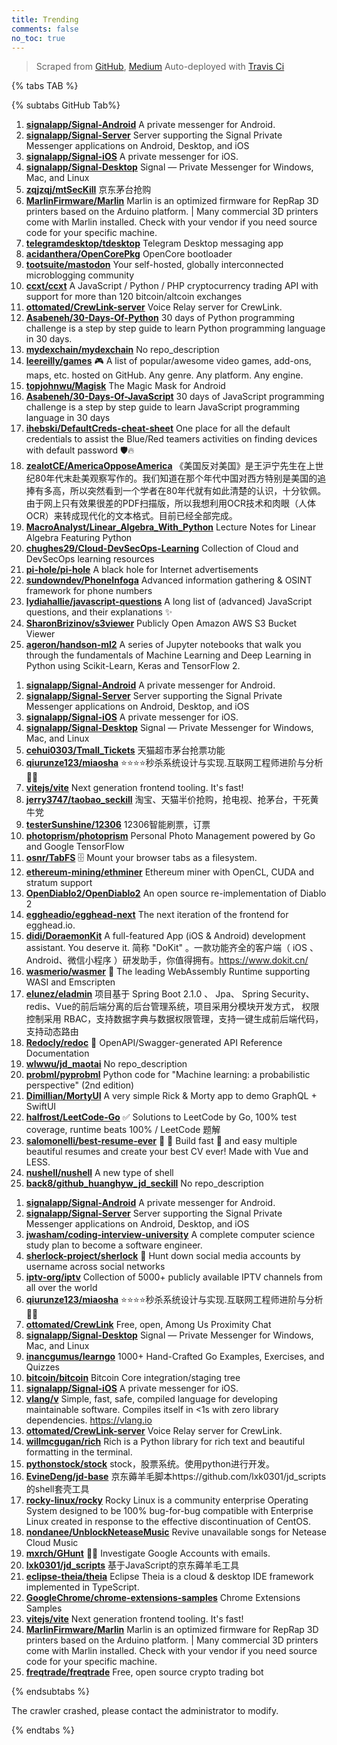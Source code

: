 ```yaml
---
title: Trending
comments: false
no_toc: true
---
```


> Scraped from [GitHub](https://github.com/trending), [Medium](https://medium.com/topic/popular)
Auto-deployed with [Travis Ci](https://travis-ci.org/)

{% tabs TAB %}
<!-- tab GitHub -->
{% subtabs GitHub Tab%}
<!-- tab Daily -->
1. [**signalapp/Signal-Android**](https://github.com/signalapp/Signal-Android)
A private messenger for Android.
2. [**signalapp/Signal-Server**](https://github.com/signalapp/Signal-Server)
Server supporting the Signal Private Messenger applications on Android, Desktop, and iOS
3. [**signalapp/Signal-iOS**](https://github.com/signalapp/Signal-iOS)
A private messenger for iOS.
4. [**signalapp/Signal-Desktop**](https://github.com/signalapp/Signal-Desktop)
Signal — Private Messenger for Windows, Mac, and Linux
5. [**zqjzqj/mtSecKill**](https://github.com/zqjzqj/mtSecKill)
京东茅台抢购
6. [**MarlinFirmware/Marlin**](https://github.com/MarlinFirmware/Marlin)
Marlin is an optimized firmware for RepRap 3D printers based on the Arduino platform. | Many commercial 3D printers come with Marlin installed. Check with your vendor if you need source code for your specific machine.
7. [**telegramdesktop/tdesktop**](https://github.com/telegramdesktop/tdesktop)
Telegram Desktop messaging app
8. [**acidanthera/OpenCorePkg**](https://github.com/acidanthera/OpenCorePkg)
OpenCore bootloader
9. [**tootsuite/mastodon**](https://github.com/tootsuite/mastodon)
Your self-hosted, globally interconnected microblogging community
10. [**ccxt/ccxt**](https://github.com/ccxt/ccxt)
A JavaScript / Python / PHP cryptocurrency trading API with support for more than 120 bitcoin/altcoin exchanges
11. [**ottomated/CrewLink-server**](https://github.com/ottomated/CrewLink-server)
Voice Relay server for CrewLink.
12. [**Asabeneh/30-Days-Of-Python**](https://github.com/Asabeneh/30-Days-Of-Python)
30 days of Python programming challenge is a step by step guide to learn Python programming language in 30 days.
13. [**mydexchain/mydexchain**](https://github.com/mydexchain/mydexchain)
No repo_description
14. [**leereilly/games**](https://github.com/leereilly/games)
🎮 A list of popular/awesome video games, add-ons, maps, etc. hosted on GitHub. Any genre. Any platform. Any engine.
15. [**topjohnwu/Magisk**](https://github.com/topjohnwu/Magisk)
The Magic Mask for Android
16. [**Asabeneh/30-Days-Of-JavaScript**](https://github.com/Asabeneh/30-Days-Of-JavaScript)
30 days of JavaScript programming challenge is a step by step guide to learn JavaScript programming language in 30 days
17. [**ihebski/DefaultCreds-cheat-sheet**](https://github.com/ihebski/DefaultCreds-cheat-sheet)
One place for all the default credentials to assist the Blue/Red teamers activities on finding devices with default password 🛡️🔥
18. [**zealotCE/AmericaOpposeAmerica**](https://github.com/zealotCE/AmericaOpposeAmerica)
《美国反对美国》是王沪宁先生在上世纪80年代末赴美观察写作的。我们知道在那个年代中国对西方特别是美国的追捧有多高，所以突然看到一个学者在80年代就有如此清楚的认识，十分钦佩。由于网上只有效果很差的PDF扫描版，所以我想利用OCR技术和肉眼（人体OCR）来转成现代化的文本格式。目前已经全部完成。
19. [**MacroAnalyst/Linear_Algebra_With_Python**](https://github.com/MacroAnalyst/Linear_Algebra_With_Python)
Lecture Notes for Linear Algebra Featuring Python
20. [**chughes29/Cloud-DevSecOps-Learning**](https://github.com/chughes29/Cloud-DevSecOps-Learning)
Collection of Cloud and DevSecOps learning resources
21. [**pi-hole/pi-hole**](https://github.com/pi-hole/pi-hole)
A black hole for Internet advertisements
22. [**sundowndev/PhoneInfoga**](https://github.com/sundowndev/PhoneInfoga)
Advanced information gathering & OSINT framework for phone numbers
23. [**lydiahallie/javascript-questions**](https://github.com/lydiahallie/javascript-questions)
A long list of (advanced) JavaScript questions, and their explanations ✨
24. [**SharonBrizinov/s3viewer**](https://github.com/SharonBrizinov/s3viewer)
Publicly Open Amazon AWS S3 Bucket Viewer
25. [**ageron/handson-ml2**](https://github.com/ageron/handson-ml2)
A series of Jupyter notebooks that walk you through the fundamentals of Machine Learning and Deep Learning in Python using Scikit-Learn, Keras and TensorFlow 2.
<!-- endtab -->
<!-- tab Weekly -->
1. [**signalapp/Signal-Android**](https://github.com/signalapp/Signal-Android)
A private messenger for Android.
2. [**signalapp/Signal-Server**](https://github.com/signalapp/Signal-Server)
Server supporting the Signal Private Messenger applications on Android, Desktop, and iOS
3. [**signalapp/Signal-iOS**](https://github.com/signalapp/Signal-iOS)
A private messenger for iOS.
4. [**signalapp/Signal-Desktop**](https://github.com/signalapp/Signal-Desktop)
Signal — Private Messenger for Windows, Mac, and Linux
5. [**cehui0303/Tmall_Tickets**](https://github.com/cehui0303/Tmall_Tickets)
天猫超市茅台抢票功能
6. [**qiurunze123/miaosha**](https://github.com/qiurunze123/miaosha)
⭐⭐⭐⭐秒杀系统设计与实现.互联网工程师进阶与分析🙋🐓
7. [**vitejs/vite**](https://github.com/vitejs/vite)
Next generation frontend tooling. It's fast!
8. [**jerry3747/taobao_seckill**](https://github.com/jerry3747/taobao_seckill)
淘宝、天猫半价抢购，抢电视、抢茅台，干死黄牛党
9. [**testerSunshine/12306**](https://github.com/testerSunshine/12306)
12306智能刷票，订票
10. [**photoprism/photoprism**](https://github.com/photoprism/photoprism)
Personal Photo Management powered by Go and Google TensorFlow
11. [**osnr/TabFS**](https://github.com/osnr/TabFS)
🗄 Mount your browser tabs as a filesystem.
12. [**ethereum-mining/ethminer**](https://github.com/ethereum-mining/ethminer)
Ethereum miner with OpenCL, CUDA and stratum support
13. [**OpenDiablo2/OpenDiablo2**](https://github.com/OpenDiablo2/OpenDiablo2)
An open source re-implementation of Diablo 2
14. [**eggheadio/egghead-next**](https://github.com/eggheadio/egghead-next)
The next iteration of the frontend for egghead.io.
15. [**didi/DoraemonKit**](https://github.com/didi/DoraemonKit)
A full-featured App (iOS & Android) development assistant. You deserve it. 简称 "DoKit" 。一款功能齐全的客户端（ iOS 、Android、微信小程序 ）研发助手，你值得拥有。https://www.dokit.cn/
16. [**wasmerio/wasmer**](https://github.com/wasmerio/wasmer)
🚀 The leading WebAssembly Runtime supporting WASI and Emscripten
17. [**elunez/eladmin**](https://github.com/elunez/eladmin)
项目基于 Spring Boot 2.1.0 、 Jpa、 Spring Security、redis、Vue的前后端分离的后台管理系统，项目采用分模块开发方式， 权限控制采用 RBAC，支持数据字典与数据权限管理，支持一键生成前后端代码，支持动态路由
18. [**Redocly/redoc**](https://github.com/Redocly/redoc)
📘 OpenAPI/Swagger-generated API Reference Documentation
19. [**wlwwu/jd_maotai**](https://github.com/wlwwu/jd_maotai)
No repo_description
20. [**probml/pyprobml**](https://github.com/probml/pyprobml)
Python code for "Machine learning: a probabilistic perspective" (2nd edition)
21. [**Dimillian/MortyUI**](https://github.com/Dimillian/MortyUI)
A very simple Rick & Morty app to demo GraphQL + SwiftUI
22. [**halfrost/LeetCode-Go**](https://github.com/halfrost/LeetCode-Go)
✅ Solutions to LeetCode by Go, 100% test coverage, runtime beats 100% / LeetCode 题解
23. [**salomonelli/best-resume-ever**](https://github.com/salomonelli/best-resume-ever)
👔 💼 Build fast 🚀 and easy multiple beautiful resumes and create your best CV ever! Made with Vue and LESS.
24. [**nushell/nushell**](https://github.com/nushell/nushell)
A new type of shell
25. [**back8/github_huanghyw_jd_seckill**](https://github.com/back8/github_huanghyw_jd_seckill)
No repo_description
<!-- endtab -->
<!-- tab Monthly -->
1. [**signalapp/Signal-Android**](https://github.com/signalapp/Signal-Android)
A private messenger for Android.
2. [**signalapp/Signal-Server**](https://github.com/signalapp/Signal-Server)
Server supporting the Signal Private Messenger applications on Android, Desktop, and iOS
3. [**jwasham/coding-interview-university**](https://github.com/jwasham/coding-interview-university)
A complete computer science study plan to become a software engineer.
4. [**sherlock-project/sherlock**](https://github.com/sherlock-project/sherlock)
🔎 Hunt down social media accounts by username across social networks
5. [**iptv-org/iptv**](https://github.com/iptv-org/iptv)
Collection of 5000+ publicly available IPTV channels from all over the world
6. [**qiurunze123/miaosha**](https://github.com/qiurunze123/miaosha)
⭐⭐⭐⭐秒杀系统设计与实现.互联网工程师进阶与分析🙋🐓
7. [**ottomated/CrewLink**](https://github.com/ottomated/CrewLink)
Free, open, Among Us Proximity Chat
8. [**signalapp/Signal-Desktop**](https://github.com/signalapp/Signal-Desktop)
Signal — Private Messenger for Windows, Mac, and Linux
9. [**inancgumus/learngo**](https://github.com/inancgumus/learngo)
1000+ Hand-Crafted Go Examples, Exercises, and Quizzes
10. [**bitcoin/bitcoin**](https://github.com/bitcoin/bitcoin)
Bitcoin Core integration/staging tree
11. [**signalapp/Signal-iOS**](https://github.com/signalapp/Signal-iOS)
A private messenger for iOS.
12. [**vlang/v**](https://github.com/vlang/v)
Simple, fast, safe, compiled language for developing maintainable software. Compiles itself in <1s with zero library dependencies. https://vlang.io
13. [**ottomated/CrewLink-server**](https://github.com/ottomated/CrewLink-server)
Voice Relay server for CrewLink.
14. [**willmcgugan/rich**](https://github.com/willmcgugan/rich)
Rich is a Python library for rich text and beautiful formatting in the terminal.
15. [**pythonstock/stock**](https://github.com/pythonstock/stock)
stock，股票系统。使用python进行开发。
16. [**EvineDeng/jd-base**](https://github.com/EvineDeng/jd-base)
京东薅羊毛脚本https://github.com/lxk0301/jd_scripts 的shell套壳工具
17. [**rocky-linux/rocky**](https://github.com/rocky-linux/rocky)
Rocky Linux is a community enterprise Operating System designed to be 100% bug-for-bug compatible with Enterprise Linux created in response to the effective discontinuation of CentOS.
18. [**nondanee/UnblockNeteaseMusic**](https://github.com/nondanee/UnblockNeteaseMusic)
Revive unavailable songs for Netease Cloud Music
19. [**mxrch/GHunt**](https://github.com/mxrch/GHunt)
🕵️‍♂️ Investigate Google Accounts with emails.
20. [**lxk0301/jd_scripts**](https://github.com/lxk0301/jd_scripts)
基于JavaScript的京东薅羊毛工具
21. [**eclipse-theia/theia**](https://github.com/eclipse-theia/theia)
Eclipse Theia is a cloud & desktop IDE framework implemented in TypeScript.
22. [**GoogleChrome/chrome-extensions-samples**](https://github.com/GoogleChrome/chrome-extensions-samples)
Chrome Extensions Samples
23. [**vitejs/vite**](https://github.com/vitejs/vite)
Next generation frontend tooling. It's fast!
24. [**MarlinFirmware/Marlin**](https://github.com/MarlinFirmware/Marlin)
Marlin is an optimized firmware for RepRap 3D printers based on the Arduino platform. | Many commercial 3D printers come with Marlin installed. Check with your vendor if you need source code for your specific machine.
25. [**freqtrade/freqtrade**](https://github.com/freqtrade/freqtrade)
Free, open source crypto trading bot
<!-- endtab -->
{% endsubtabs %}
<!-- endtab -->
<!-- tab Medium -->
The crawler crashed, please contact the administrator to modify.
<!-- endtab -->
{% endtabs %}
